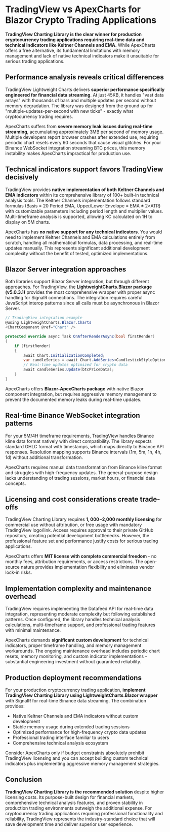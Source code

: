 # TradingView vs ApexCharts for Blazor Crypto Trading Applications

**TradingView Charting Library is the clear winner for production cryptocurrency trading applications requiring real-time data and technical indicators like Keltner Channels and EMA.** While ApexCharts offers a free alternative, its fundamental limitations with memory management and lack of native technical indicators make it unsuitable for serious trading applications.

## Performance analysis reveals critical differences

TradingView Lightweight Charts delivers **superior performance specifically engineered for financial data streaming**. At just 45KB, it handles "vast data arrays" with thousands of bars and multiple updates per second without memory degradation. The library was designed from the ground up for "multiple-updates-per-second with new ticks" - exactly what cryptocurrency trading requires.

ApexCharts suffers from **severe memory leak issues during real-time streaming**, accumulating approximately 3MB per second of memory usage. Multiple developers report browser crashes after extended use, requiring periodic chart resets every 60 seconds that cause visual glitches. For your Binance WebSocket integration streaming BTC prices, this memory instability makes ApexCharts impractical for production use.

## Technical indicators support favors TradingView decisively

TradingView provides **native implementation of both Keltner Channels and EMA indicators** within its comprehensive library of 100+ built-in technical analysis tools. The Keltner Channels implementation follows standard formulas (Basis = 20 Period EMA, Upper/Lower Envelope = EMA ± 2×ATR) with customizable parameters including period length and multiplier values. Multi-timeframe analysis is supported, allowing KC calculated on 1H to display on 5M charts.

ApexCharts has **no native support for any technical indicators**. You would need to implement Keltner Channels and EMA calculations entirely from scratch, handling all mathematical formulas, data processing, and real-time updates manually. This represents significant additional development complexity without the benefit of tested, optimized implementations.

## Blazor Server integration approaches

Both libraries support Blazor Server integration, but through different approaches. For TradingView, the **LightweightCharts.Blazor package (v5.0.3.1)** provides the most comprehensive wrapper with proper async handling for SignalR connections. The integration requires careful JavaScript interop patterns since all calls must be asynchronous in Blazor Server.

```csharp
// TradingView integration example
@using LightweightCharts.Blazor.Charts
<ChartComponent @ref="Chart" />

protected override async Task OnAfterRenderAsync(bool firstRender)
{
    if (firstRender)
    {
        await Chart.InitializationCompleted;
        var candleSeries = await Chart.AddSeries<CandlestickStyleOptions>(SeriesType.Candlestick);
        // Real-time updates optimized for crypto data
        await candleSeries.Update(btcPriceData);
    }
}
```

ApexCharts offers **Blazor-ApexCharts package** with native Blazor component integration, but requires aggressive memory management to prevent the documented memory leaks during real-time updates.

## Real-time Binance WebSocket integration patterns

For your 5M/4H timeframe requirements, TradingView handles Binance kline data format natively with direct compatibility. The library expects standard OHLC format with timestamps, which maps directly to Binance API responses. Resolution mapping supports Binance intervals (1m, 5m, 1h, 4h, 1d) without additional transformation.

ApexCharts requires manual data transformation from Binance kline format and struggles with high-frequency updates. The general-purpose design lacks understanding of trading sessions, market hours, or financial data concepts.

## Licensing and cost considerations create trade-offs

TradingView Charting Library requires **$1,000-$2,000 monthly licensing** for commercial use without attribution, or free usage with mandatory TradingView logo/link. Access requires approval to their private GitHub repository, creating potential development bottlenecks. However, the professional feature set and performance justify costs for serious trading applications.

ApexCharts offers **MIT license with complete commercial freedom** - no monthly fees, attribution requirements, or access restrictions. The open-source nature provides implementation flexibility and eliminates vendor lock-in risks.

## Implementation complexity and maintenance overhead

TradingView requires implementing the Datafeed API for real-time data integration, representing moderate complexity but following established patterns. Once configured, the library handles technical analysis calculations, multi-timeframe support, and professional trading features with minimal maintenance.

ApexCharts demands **significant custom development** for technical indicators, proper timeframe handling, and memory management workarounds. The ongoing maintenance overhead includes periodic chart resets, memory monitoring, and custom indicator implementations - substantial engineering investment without guaranteed reliability.

## Production deployment recommendations

For your production cryptocurrency trading application, **implement TradingView Charting Library using LightweightCharts.Blazor wrapper** with SignalR for real-time Binance data streaming. The combination provides:

- Native Keltner Channels and EMA indicators without custom development
- Stable memory usage during extended trading sessions  
- Optimized performance for high-frequency crypto data updates
- Professional trading interface familiar to users
- Comprehensive technical analysis ecosystem

Consider ApexCharts only if budget constraints absolutely prohibit TradingView licensing and you can accept building custom technical indicators plus implementing aggressive memory management strategies.

## Conclusion

**TradingView Charting Library is the recommended solution** despite higher licensing costs. Its purpose-built design for financial markets, comprehensive technical analysis features, and proven stability in production trading environments outweigh the additional expense. For cryptocurrency trading applications requiring professional functionality and reliability, TradingView represents the industry-standard choice that will save development time and deliver superior user experience.